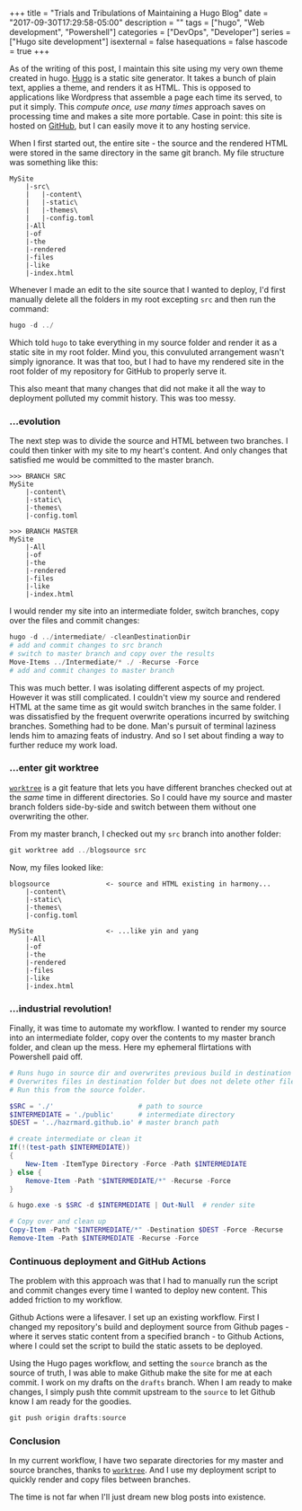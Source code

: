 +++
title = "Trials and Tribulations of Maintaining a Hugo Blog"
date = "2017-09-30T17:29:58-05:00"
description = ""
tags = ["hugo", "Web development", "Powershell"]
categories = ["DevOps", "Developer"]
series = ["Hugo site development"]
isexternal = false
hasequations = false
hascode = true
+++


As of the writing of this post, I maintain this site using my very own theme created in hugo. [Hugo][1] is a static site generator. It takes a bunch of plain text, applies a theme, and renders it as HTML. This is opposed to applications like Wordpress that assemble a page each time its served, to put it simply. This *compute once, use many times* approach saves on processing time and makes a site more portable. Case in point: this site is hosted on [GitHub][2], but I can easily move it to any hosting service.

When I first started out, the entire site - the source and the rendered HTML were stored in the same directory in the same git branch. My file structure was something like this:

```
MySite
    |-src\
    |   |-content\
    |   |-static\
    |   |-themes\
    |   |-config.toml
    |-All
    |-of
    |-the
    |-rendered
    |-files
    |-like
    |-index.html
```

Whenever I made an edit to the site source that I wanted to deploy, I'd first manually delete all the folders in my root excepting `src` and then run the command:

```Powershell
hugo -d ../
```

Which told `hugo` to take everything in my source folder and render it as a static site in my root folder. Mind you, this convuluted arrangement wasn't simply ignorance. It was that too, but I had to have my rendered site in the root folder of my repository for GitHub to properly serve it.

This also meant that many changes that did not make it all the way to deployment polluted my commit history. This was too messy.

### ...evolution

The next step was to divide the source and HTML between two branches. I could then tinker with my site to my heart's content. And only changes that satisfied me would be committed to the master branch.

```
>>> BRANCH SRC
MySite
    |-content\
    |-static\
    |-themes\
    |-config.toml

>>> BRANCH MASTER
MySite
    |-All
    |-of
    |-the
    |-rendered
    |-files
    |-like
    |-index.html
```

I would render my site into an intermediate folder, switch branches, copy over the files and commit changes:

```Powershell
hugo -d ../intermediate/ -cleanDestinationDir
# add and commit changes to src branch
# switch to master branch and copy over the results
Move-Items ../Intermediate/* ./ -Recurse -Force
# add and commit changes to master branch
```

This was much better. I was isolating different aspects of my project. However it was still complicated. I couldn't view my source and rendered HTML at the same time as git would switch branches in the same folder. I was dissatisfied by the frequent overwrite operations incurred by switching branches. Something had to be done. Man's pursuit of terminal laziness lends him to amazing feats of industry. And so I set about finding a way to further reduce my work load.

### ...enter git worktree

[`worktree`][3] is a git feature that lets you have different branches checked out at the *same* time in different directories. So I could have my source and master branch folders side-by-side and switch between them without one overwriting the other.

From my master branch, I checked out my `src` branch into another folder:

```powershell
git worktree add ../blogsource src
```

Now, my files looked like:

```
blogsource              <- source and HTML existing in harmony...
    |-content\
    |-static\
    |-themes\
    |-config.toml

MySite                  <- ...like yin and yang
    |-All
    |-of
    |-the
    |-rendered
    |-files
    |-like
    |-index.html
```

### ...industrial revolution!

Finally, it was time to automate my workflow. I wanted to render my source into an intermediate folder, copy over the contents to my master branch folder, and clean up the mess. Here my ephemeral flirtations with Powershell paid off.

```powershell
# Runs hugo in source dir and overwrites previous build in destination folder.
# Overwrites files in destination folder but does not delete other files.
# Run this from the source folder.

$SRC = './'                     # path to source
$INTERMEDIATE = './public'      # intermediate directory
$DEST = '../hazrmard.github.io' # master branch path

# create intermediate or clean it
If(!(test-path $INTERMEDIATE))
{
    New-Item -ItemType Directory -Force -Path $INTERMEDIATE
} else {
    Remove-Item -Path "$INTERMEDIATE/*" -Recurse -Force
}

& hugo.exe -s $SRC -d $INTERMEDIATE | Out-Null  # render site

# Copy over and clean up
Copy-Item -Path "$INTERMEDIATE/*" -Destination $DEST -Force -Recurse
Remove-Item -Path $INTERMEDIATE -Recurse -Force
```

### Continuous deployment and GitHub Actions

The problem with this approach was that I had to manually run the script and commit changes every time I wanted to deploy new content. This added friction to my workflow.

Github Actions were a lifesaver. I set up an existing workflow. First I changed my repository's build and deployment source from Github pages - where it serves static content from a specified branch - to Github Actions, where I could set the script to build the static assets to be deployed.

Using the Hugo pages workflow, and setting the `source` branch as the source of truth, I was able to make Github make the site for me at each commit. I work on my drafts on the `drafts` branch. When I am ready to make changes, I simply push thte commit upstream to the `source` to let Github know I am ready for the goodies.

```powershell
git push origin drafts:source
```

### Conclusion

In my current workflow, I have two separate directories for my master and source branches, thanks to [`worktree`][3]. And I use my deployment script to quickly render and copy files between branches.

The time is not far when I'll just dream new blog posts into existence.

[1]: https://gohugo.io
[2]: https://github.com/hazrmard/hazrmard.github.io
[3]: https://git-scm.com/docs/git-worktree